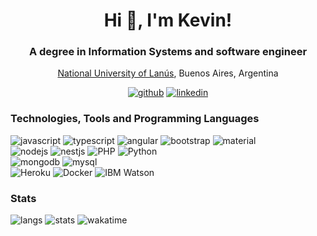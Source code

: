 <!-- Hex colors https://colorswall.com/search || https://brandcolors.net/ -->

<h1 align="center">Hi 👋, I'm Kevin!</h1>
<h3 align="center">A degree in Information Systems and software engineer</h3>
<p align="center">
  <a href="http://www.unla.edu.ar/" target="_blank" alt="National University of Lanus">National University of Lanús</a>, Buenos Aires, Argentina
</p>

<p align="center">
  <a href="#"><img src="https://img.shields.io/badge/GitHub-100000?style=for-the-badge&logo=github&logoColor=white" alt="github"></a>
  <a href="https://www.linkedin.com/in/kevinfiorentino/"><img src="https://img.shields.io/badge/LinkedIn-0077B5?style=for-the-badge&logo=linkedin&logoColor=white" alt="linkedin"></a>
</p>
  
<h3 align="left">Technologies, Tools and Programming Languages</h3>
<p align="left">
  <img src="https://img.shields.io/badge/JavaScript-F7DF1E?style=for-the-badge&logo=javascript&logoColor=black" alt="javascript">
  <img src="https://img.shields.io/badge/typescript-007acc?style=for-the-badge&logo=typescript&logoColor=white" alt="typescript">
  <img src="https://img.shields.io/badge/Angular-c3002f?style=for-the-badge&logo=angular&logoColor=white" alt="angular">
  <img src="https://img.shields.io/badge/bootstrap-7952b3?style=for-the-badge&logo=bootstrap&logoColor=white" alt="bootstrap">
  <img src="https://img.shields.io/badge/material-ff80ab?style=for-the-badge&logo=materialdesign&logoColor=white" alt="material">
  <br>
  <img src="https://img.shields.io/badge/nodejs-68a063?style=for-the-badge&logo=javascript&logoColor=white" alt="nodejs">
  <img src="https://img.shields.io/badge/nestjs-ea2845?style=for-the-badge&logo=nestjs&logoColor=white" alt="nestjs">
  <img src="https://img.shields.io/badge/php-8993be?style=for-the-badge&logo=php&logoColor=white" alt="PHP">
  <img src="https://img.shields.io/badge/python-306998?style=for-the-badge&logo=python&logoColor=white" alt="Python">
  <br>
  <img src="https://img.shields.io/badge/mongodb-13aa52?style=for-the-badge&logo=mongodb&logoColor=white" alt="mongodb">
  <img src="https://img.shields.io/badge/mysql-00758f?style=for-the-badge&logo=mysql&logoColor=white" alt="mysql">
  <br>
  <img src="https://img.shields.io/badge/heroku-6762a6?style=for-the-badge&logo=heroku&logoColor=white" alt="Heroku">
  <img src="https://img.shields.io/badge/docker-0db7ed?style=for-the-badge&logo=docker&logoColor=white" alt="Docker">
  <img src="https://img.shields.io/badge/ibm%20watson-006699?style=for-the-badge&logo=ibm&logoColor=white" alt="IBM Watson">
</p>

<h3>Stats</h3>
<p>
  <img src="https://github-readme-stats.vercel.app/api/top-langs/?username=kevinfiorentino&theme=dark" alt="langs">
  <img src="https://github-readme-stats.vercel.app/api?username=kevinfiorentino&show_icons=true&theme=dark" alt="stats">
  <img src="https://github-readme-stats.vercel.app/api/wakatime?username=kevinfiorentino&theme=dark" alt="wakatime">
</p>
